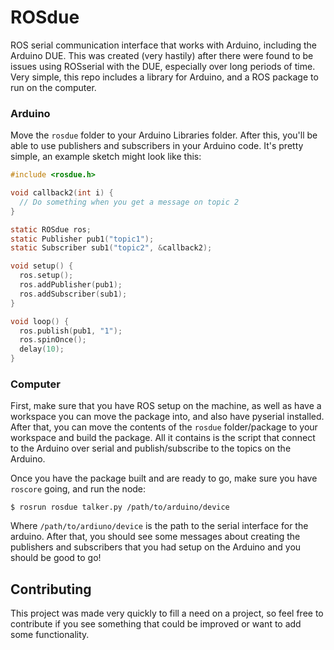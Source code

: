 # ROSdue
ROS serial communication interface that works with Arduino, including the Arduino DUE. This was created (very hastily)
after there were found to be issues using ROSserial with the DUE, especially over long periods of time. Very simple, this repo
includes a library for Arduino, and a ROS package to run on the computer.


### Arduino
Move the `rosdue` folder to your Arduino Libraries folder. After this, you'll be able to use publishers and subscribers in your
Arduino code. It's pretty simple, an example sketch might look like this:
```c
#include <rosdue.h>

void callback2(int i) {
  // Do something when you get a message on topic 2
}

static ROSdue ros;
static Publisher pub1("topic1");
static Subscriber sub1("topic2", &callback2);

void setup() {
  ros.setup();
  ros.addPublisher(pub1);
  ros.addSubscriber(sub1);
}

void loop() {
  ros.publish(pub1, "1");
  ros.spinOnce();
  delay(10);
}
```

### Computer
First, make sure that you have ROS setup on the machine, as well as have a workspace you can move the package into, and also
have pyserial installed. After that, you can move the contents of the `rosdue` folder/package to your workspace and build the
package. All it contains is the script that connect to the Arduino over serial and publish/subscribe to the topics on the Arduino.

Once you have the package built and are ready to go, make sure you have `roscore` going, and run the node:
```
$ rosrun rosdue talker.py /path/to/arduino/device
```
Where `/path/to/ardiuno/device` is the path to the serial interface for the arduino. After that, you should see some messages
about creating the publishers and subscribers that you had setup on the Arduino and you should be good to go!

## Contributing

This project was made very quickly to fill a need on a project, so feel free to contribute if you see something that could
be improved or want to add some functionality.
